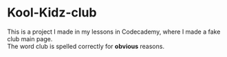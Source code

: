 # Kool-Kidz-club

This is a project I made in my lessons in Codecademy, where I made a fake club main page.<br>
The word club is spelled correctly for **obvious** reasons.
